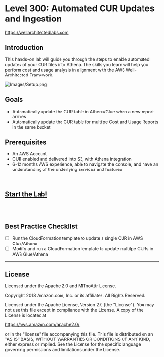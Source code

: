 # Level 300: Automated CUR Updates and Ingestion
https://wellarchitectedlabs.com 

## Introduction
 This hands-on lab will guide you through the steps to enable automated updates of your CUR files into Athena. The skills you learn will help you perform cost and usage analysis in alignment with the AWS Well-Architected Framework.

![Images/Setup.png](Images/Setup.png)

## Goals
- Automatically update the CUR table in Athena/Glue when a new report arrives
- Automatically update the CUR table for multilpe Cost and Usage Reports in the same bucket



## Prerequisites
- An AWS Account
- CUR enabled and delivered into S3, with Athena integration
- 6-12 months AWS experience, able to navigate the console, and have an understanding of the underlying services and features


<BR>

## [Start the Lab!](Lab_Guide.md)

<BR>
<BR>

## Best Practice Checklist 
- [ ] Run the CloudFormation template to update a single CUR in AWS Glue/Athena
- [ ] Modify and run a CloudFormation template to update multilpe CURs in AWS Glue/Athena

***

## License

Licensed under the Apache 2.0 and MITnoAttr License.

Copyright 2018 Amazon.com, Inc. or its affiliates. All Rights Reserved.

Licensed under the Apache License, Version 2.0 (the "License"). You may not use this file except in compliance with the License. A copy of the License is located at

https://aws.amazon.com/apache2.0/

or in the "license" file accompanying this file. This file is distributed on an "AS IS" BASIS, WITHOUT WARRANTIES OR CONDITIONS OF ANY KIND, either express or implied. See the License for the specific language governing permissions and limitations under the License.
